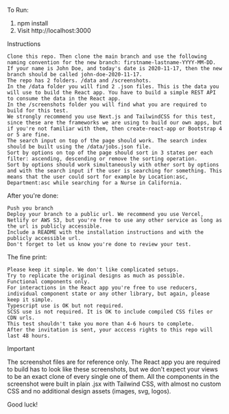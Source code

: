 To Run:

1. npm install
2. Visit http://localhost:3000


Instructions

    Clone this repo. Then clone the main branch and use the following naming convention for the new branch: firstname-lastname-YYYY-MM-DD. If your name is John Doe, and today's date is 2020-11-17, then the new branch should be called john-doe-2020-11-17.
    The repo has 2 folders. /data and /screenshots.
    In the /data folder you will find 2 .json files. This is the data you will use to build the React app. You have to build a simple REST API to consume the data in the React app.
    In the /screenshots folder you will find what you are required to build for this test.
    We strongly recommend you use Next.js and TailwindCSS for this test, since these are the frameworks we are using to build our own apps, but if you're not familiar with them, then create-react-app or Bootstrap 4 or 5 are fine.
    The search input on top of the page should work. The search index should be built using the /data/jobs.json file.
    Sort by options on top of the page should sort in 3 states per each filter: ascending, descending or remove the sorting operation.
    Sort by options should work simultaneously with other sort by options and with the search input if the user is searching for something. This means that the user could sort for example by Location:asc, Department:asc while searching for a Nurse in California.

After you're done:

    Push you branch
    Deploy your branch to a public url. We recommend you use Vercel, Netlify or AWS S3, but you're free to use any other service as long as the url is publicly accessible.
    Include a README with the installation instructions and with the publicly accessible url.
    Don't forget to let us know you're done to review your test.

The fine print:

    Please keep it simple. We don't like complicated setups.
    Try to replicate the original designs as much as possible.
    Functional components only.
    For interactions in the React app you're free to use reducers, individual component state or any other library, but again, please keep it simple.
    Typescript use is OK but not required.
    SCSS use is not required. It is OK to include compiled CSS files or CDN urls.
    This test shouldn't take you more than 4-6 hours to complete.
    After the invitation is sent, your acccess rights to this repo will last 48 hours.

Important

The screenshot files are for reference only. The React app you are required to build has to look like these screenshots, but we don't expect your views to be an exact clone of every single one of them. All the components in the screenshot were built in plain .jsx with Tailwind CSS, with almost no custom CSS and no additional design assets (images, svg, logos).

Good luck!